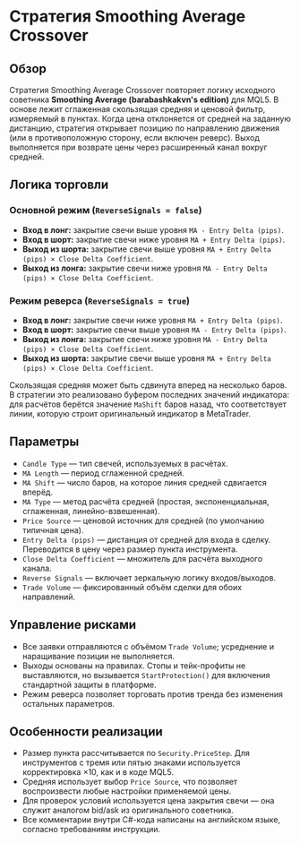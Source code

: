 # Стратегия Smoothing Average Crossover

## Обзор
Стратегия Smoothing Average Crossover повторяет логику исходного советника **Smoothing Average (barabashkakvn's edition)** для MQL5. В основе лежит сглаженная скользящая средняя и ценовой фильтр, измеряемый в пунктах. Когда цена отклоняется от средней на заданную дистанцию, стратегия открывает позицию по направлению движения (или в противоположную сторону, если включен реверс). Выход выполняется при возврате цены через расширенный канал вокруг средней.

## Логика торговли
### Основной режим (`ReverseSignals = false`)
- **Вход в лонг:** закрытие свечи выше уровня `MA - Entry Delta (pips)`.
- **Вход в шорт:** закрытие свечи ниже уровня `MA + Entry Delta (pips)`.
- **Выход из шорта:** закрытие свечи выше уровня `MA + Entry Delta (pips) × Close Delta Coefficient`.
- **Выход из лонга:** закрытие свечи ниже уровня `MA - Entry Delta (pips) × Close Delta Coefficient`.

### Режим реверса (`ReverseSignals = true`)
- **Вход в лонг:** закрытие свечи ниже уровня `MA + Entry Delta (pips)`.
- **Вход в шорт:** закрытие свечи выше уровня `MA - Entry Delta (pips)`.
- **Выход из лонга:** закрытие свечи ниже уровня `MA - Entry Delta (pips) × Close Delta Coefficient`.
- **Выход из шорта:** закрытие свечи выше уровня `MA + Entry Delta (pips) × Close Delta Coefficient`.

Скользящая средняя может быть сдвинута вперед на несколько баров. В стратегии это реализовано буфером последних значений индикатора: для расчётов берётся значение `MaShift` баров назад, что соответствует линии, которую строит оригинальный индикатор в MetaTrader.

## Параметры
- `Candle Type` — тип свечей, используемых в расчётах.
- `MA Length` — период сглаженной средней.
- `MA Shift` — число баров, на которое линия средней сдвигается вперёд.
- `MA Type` — метод расчёта средней (простая, экспоненциальная, сглаженная, линейно-взвешенная).
- `Price Source` — ценовой источник для средней (по умолчанию типичная цена).
- `Entry Delta (pips)` — дистанция от средней для входа в сделку. Переводится в цену через размер пункта инструмента.
- `Close Delta Coefficient` — множитель для расчёта выходного канала.
- `Reverse Signals` — включает зеркальную логику входов/выходов.
- `Trade Volume` — фиксированный объём сделки для обоих направлений.

## Управление рисками
- Все заявки отправляются с объёмом `Trade Volume`; усреднение и наращивание позиции не выполняется.
- Выходы основаны на правилах. Стопы и тейк-профиты не выставляются, но вызывается `StartProtection()` для включения стандартной защиты в платформе.
- Режим реверса позволяет торговать против тренда без изменения остальных параметров.

## Особенности реализации
- Размер пункта рассчитывается по `Security.PriceStep`. Для инструментов с тремя или пятью знаками используется корректировка ×10, как и в коде MQL5.
- Средняя использует выбор `Price Source`, что позволяет воспроизвести любые настройки применяемой цены.
- Для проверок условий используется цена закрытия свечи — она служит аналогом bid/ask из оригинального советника.
- Все комментарии внутри C#-кода написаны на английском языке, согласно требованиям инструкции.
